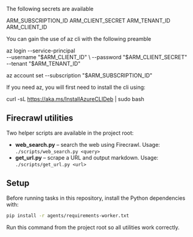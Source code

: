 The following secrets are available

ARM_SUBSCRIPTION_ID
ARM_CLIENT_SECRET
ARM_TENANT_ID
ARM_CLIENT_ID

You can gain the use of az cli with the following preamble

az login --service-principal \
  --username "$ARM_CLIENT_ID" \
  --password "$ARM_CLIENT_SECRET" \
  --tenant "$ARM_TENANT_ID"

az account set --subscription "$ARM_SUBSCRIPTION_ID"

If you need az, you will first need to install the cli using:

curl -sL https://aka.ms/InstallAzureCLIDeb | sudo bash

## Firecrawl utilities

Two helper scripts are available in the project root:

* **web_search.py** – search the web using Firecrawl. Usage:
  `./scripts/web_search.py <query>`
* **get_url.py** – scrape a URL and output markdown. Usage:
  `./scripts/get_url.py <url>`

## Setup

Before running tasks in this repository, install the Python dependencies with:

```bash
pip install -r agents/requirements-worker.txt
```

Run this command from the project root so all utilities work correctly.
